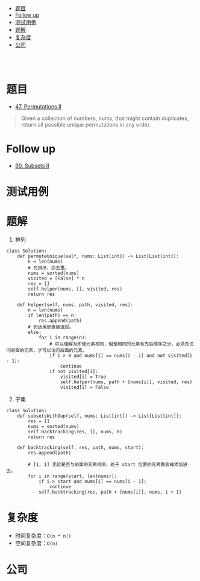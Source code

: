 - [题目](#题目)
- [Follow up](#follow-up)
- [测试用例](#测试用例)
- [题解](#题解)
- [复杂度](#复杂度)
- [公司](#公司)

</br></br>

# 题目
- [47. Permutations II](https://leetcode.com/problems/permutations-ii/)
> Given a collection of numbers, nums, that might contain duplicates, return all possible unique permutations in any order.

# Follow up
- [90. Subsets II](https://leetcode.com/problems/subsets-ii/)

# 测试用例

# 题解
1. 排列
```
class Solution:
    def permuteUnique(self, nums: List[int]) -> List[List[int]]:
        n = len(nums)
        # 先排序，后去重。
        nums = sorted(nums)
        visited = [False] * n
        res = []
        self.helper(nums, [], visited, res)
        return res

    def helper(self, nums, path, visited, res):
        n = len(nums)
        if len(path) == n:
            res.append(path)
        # 到达尾部直接返回。
        else: 
            for i in range(n):
                # 可以理解为即使元素相同，但是相同的元素有先后顺序之分，必须先访问前面的元素，才可以访问后面的元素。
                if i > 0 and nums[i] == nums[i - 1] and not visited[i - 1]:
                    continue
                if not visited[i]:
                    visited[i] = True
                    self.helper(nums, path + [nums[i]], visited, res)
                    visited[i] = False 
```

2. 子集
```
class Solution:
    def subsetsWithDup(self, nums: List[int]) -> List[List[int]]:
        res = []
        nums = sorted(nums)
        self.backtracking(res, [], nums, 0)
        return res
        
    def backtracking(self, res, path, nums, start):
        res.append(path)

        # [1, 1] 无论是否与前面的元素相同，处于 start 位置的元素都会被添加进去。
        for i in range(start, len(nums)):
            if i > start and nums[i] == nums[i - 1]:
                continue
            self.backtracking(res, path + [nums[i]], nums, i + 1)
```

# 复杂度
- 时间复杂度：`O(n * n!)`
- 空间复杂度：`O(n)`

# 公司